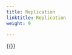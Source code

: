 ```yaml
---
title: Replication
linktitle: Replication
weight: 9

--- 
```

{{<include  file="content/v2/getting-started/upgrade/helm/module/replication.md" hide="true" >}}
